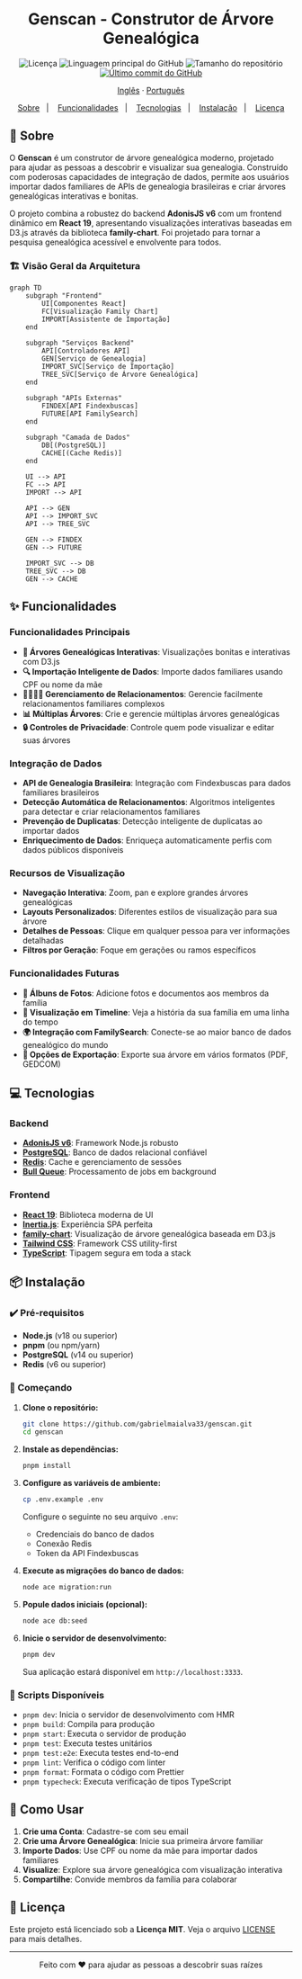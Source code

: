 <h1 align="center">
  Genscan - Construtor de Árvore Genealógica
</h1>

<p align="center">
  <img src="https://img.shields.io/github/license/gabrielmaialva33/genscan?color=00b8d3&style=flat-square" alt="Licença" />
  <img src="https://img.shields.io/github/languages/top/gabrielmaialva33/genscan?style=flat-square" alt="Linguagem principal do GitHub" >
  <img src="https://img.shields.io/github/repo-size/gabrielmaialva33/genscan?style=flat-square" alt="Tamanho do repositório" >
  <a href="https://github.com/gabrielmaialva33/genscan/commits/main">
    <img src="https://img.shields.io/github/last-commit/gabrielmaialva33/genscan?style=flat-square" alt="Último commit do GitHub" >
  </a>
</p>

<p align="center">
    <a href="README.md">Inglês</a>
    ·
    <a href="README-pt.md">Português</a>
</p>

<p align="center">
  <a href="#bookmark-sobre">Sobre</a>&nbsp;&nbsp;&nbsp;|&nbsp;&nbsp;&nbsp;
  <a href="#sparkles-funcionalidades">Funcionalidades</a>&nbsp;&nbsp;&nbsp;|&nbsp;&nbsp;&nbsp;
  <a href="#computer-tecnologias">Tecnologias</a>&nbsp;&nbsp;&nbsp;|&nbsp;&nbsp;&nbsp;
  <a href="#package-instalação">Instalação</a>&nbsp;&nbsp;&nbsp;|&nbsp;&nbsp;&nbsp;
  <a href="#memo-licença">Licença</a>
</p>

## :bookmark: Sobre

O **Genscan** é um construtor de árvore genealógica moderno, projetado para ajudar as pessoas a descobrir e visualizar sua genealogia. Construído com poderosas capacidades de integração de dados, permite aos usuários importar dados familiares de APIs de genealogia brasileiras e criar árvores genealógicas interativas e bonitas.

O projeto combina a robustez do backend **AdonisJS v6** com um frontend dinâmico em **React 19**, apresentando visualizações interativas baseadas em D3.js através da biblioteca **family-chart**. Foi projetado para tornar a pesquisa genealógica acessível e envolvente para todos.

### 🏗️ Visão Geral da Arquitetura

```mermaid
graph TD
    subgraph "Frontend"
        UI[Componentes React]
        FC[Visualização Family Chart]
        IMPORT[Assistente de Importação]
    end

    subgraph "Serviços Backend"
        API[Controladores API]
        GEN[Serviço de Genealogia]
        IMPORT_SVC[Serviço de Importação]
        TREE_SVC[Serviço de Árvore Genealógica]
    end

    subgraph "APIs Externas"
        FINDEX[API Findexbuscas]
        FUTURE[API FamilySearch]
    end

    subgraph "Camada de Dados"
        DB[(PostgreSQL)]
        CACHE[(Cache Redis)]
    end

    UI --> API
    FC --> API
    IMPORT --> API

    API --> GEN
    API --> IMPORT_SVC
    API --> TREE_SVC

    GEN --> FINDEX
    GEN --> FUTURE

    IMPORT_SVC --> DB
    TREE_SVC --> DB
    GEN --> CACHE
```

## :sparkles: Funcionalidades

### Funcionalidades Principais

- **🌳 Árvores Genealógicas Interativas**: Visualizações bonitas e interativas com D3.js
- **🔍 Importação Inteligente de Dados**: Importe dados familiares usando CPF ou nome da mãe
- **👨‍👩‍👧‍👦 Gerenciamento de Relacionamentos**: Gerencie facilmente relacionamentos familiares complexos
- **📊 Múltiplas Árvores**: Crie e gerencie múltiplas árvores genealógicas
- **🔒 Controles de Privacidade**: Controle quem pode visualizar e editar suas árvores

### Integração de Dados

- **API de Genealogia Brasileira**: Integração com Findexbuscas para dados familiares brasileiros
- **Detecção Automática de Relacionamentos**: Algoritmos inteligentes para detectar e criar relacionamentos familiares
- **Prevenção de Duplicatas**: Detecção inteligente de duplicatas ao importar dados
- **Enriquecimento de Dados**: Enriqueça automaticamente perfis com dados públicos disponíveis

### Recursos de Visualização

- **Navegação Interativa**: Zoom, pan e explore grandes árvores genealógicas
- **Layouts Personalizados**: Diferentes estilos de visualização para sua árvore
- **Detalhes de Pessoas**: Clique em qualquer pessoa para ver informações detalhadas
- **Filtros por Geração**: Foque em gerações ou ramos específicos

### Funcionalidades Futuras

- **📸 Álbuns de Fotos**: Adicione fotos e documentos aos membros da família
- **📅 Visualização em Timeline**: Veja a história da sua família em uma linha do tempo
- **🌍 Integração com FamilySearch**: Conecte-se ao maior banco de dados genealógico do mundo
- **📄 Opções de Exportação**: Exporte sua árvore em vários formatos (PDF, GEDCOM)

## :computer: Tecnologias

### Backend

- **[AdonisJS v6](https://adonisjs.com/)**: Framework Node.js robusto
- **[PostgreSQL](https://www.postgresql.org/)**: Banco de dados relacional confiável
- **[Redis](https://redis.io/)**: Cache e gerenciamento de sessões
- **[Bull Queue](https://github.com/OptimalBits/bull)**: Processamento de jobs em background

### Frontend

- **[React 19](https://react.dev/)**: Biblioteca moderna de UI
- **[Inertia.js](https://inertiajs.com/)**: Experiência SPA perfeita
- **[family-chart](https://github.com/donatso/family-chart)**: Visualização de árvore genealógica baseada em D3.js
- **[Tailwind CSS](https://tailwindcss.com/)**: Framework CSS utility-first
- **[TypeScript](https://www.typescriptlang.org/)**: Tipagem segura em toda a stack

## :package: Instalação

### ✔️ Pré-requisitos

- **Node.js** (v18 ou superior)
- **pnpm** (ou npm/yarn)
- **PostgreSQL** (v14 ou superior)
- **Redis** (v6 ou superior)

### 🚀 Começando

1. **Clone o repositório:**

   ```sh
   git clone https://github.com/gabrielmaialva33/genscan.git
   cd genscan
   ```

2. **Instale as dependências:**

   ```sh
   pnpm install
   ```

3. **Configure as variáveis de ambiente:**

   ```sh
   cp .env.example .env
   ```

   Configure o seguinte no seu arquivo `.env`:
   - Credenciais do banco de dados
   - Conexão Redis
   - Token da API Findexbuscas

4. **Execute as migrações do banco de dados:**

   ```sh
   node ace migration:run
   ```

5. **Popule dados iniciais (opcional):**

   ```sh
   node ace db:seed
   ```

6. **Inicie o servidor de desenvolvimento:**

   ```sh
   pnpm dev
   ```

   Sua aplicação estará disponível em `http://localhost:3333`.

### 📜 Scripts Disponíveis

- `pnpm dev`: Inicia o servidor de desenvolvimento com HMR
- `pnpm build`: Compila para produção
- `pnpm start`: Executa o servidor de produção
- `pnpm test`: Executa testes unitários
- `pnpm test:e2e`: Executa testes end-to-end
- `pnpm lint`: Verifica o código com linter
- `pnpm format`: Formata o código com Prettier
- `pnpm typecheck`: Executa verificação de tipos TypeScript

## :rocket: Como Usar

1. **Crie uma Conta**: Cadastre-se com seu email
2. **Crie uma Árvore Genealógica**: Inicie sua primeira árvore familiar
3. **Importe Dados**: Use CPF ou nome da mãe para importar dados familiares
4. **Visualize**: Explore sua árvore genealógica com visualização interativa
5. **Compartilhe**: Convide membros da família para colaborar

## :memo: Licença

Este projeto está licenciado sob a **Licença MIT**. Veja o arquivo [LICENSE](LICENSE) para mais detalhes.

---

<p align="center">
  Feito com ❤️ para ajudar as pessoas a descobrir suas raízes
</p>
